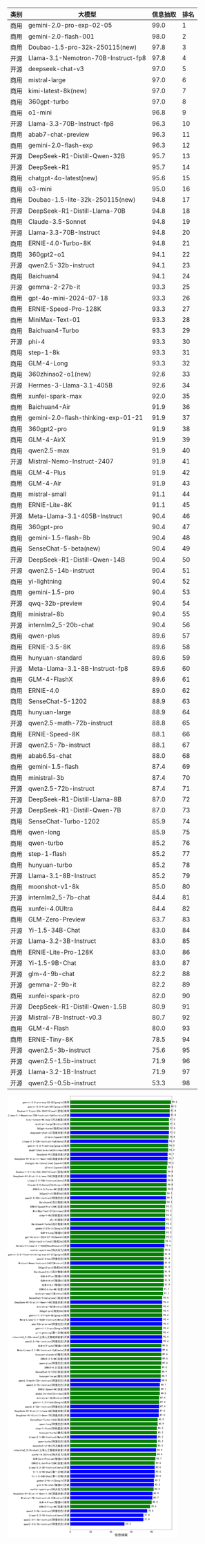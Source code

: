 
| 类别 | 大模型                         | 信息抽取 | 排名 |
|-----|------------------------------|---------|----|
|商用|gemini-2.0-pro-exp-02-05|99.0|1|
|商用|gemini-2.0-flash-001|98.0|2|
|商用|Doubao-1.5-pro-32k-250115(new)|97.8|3|
|开源|Llama-3.1-Nemotron-70B-Instruct-fp8|97.8|4|
|开源|deepseek-chat-v3|97.0|5|
|商用|mistral-large|97.0|6|
|商用|kimi-latest-8k(new)|97.0|7|
|商用|360gpt-turbo|97.0|8|
|商用|o1-mini|96.8|9|
|开源|Llama-3.3-70B-Instruct-fp8|96.3|10|
|商用|abab7-chat-preview|96.3|11|
|商用|gemini-2.0-flash-exp|96.3|12|
|开源|DeepSeek-R1-Distill-Qwen-32B|95.7|13|
|开源|DeepSeek-R1|95.7|14|
|商用|chatgpt-4o-latest(new)|95.6|15|
|商用|o3-mini|95.0|16|
|商用|Doubao-1.5-lite-32k-250115(new)|94.8|17|
|开源|DeepSeek-R1-Distill-Llama-70B|94.8|18|
|商用|Claude-3.5-Sonnet|94.8|19|
|开源|Llama-3.3-70B-Instruct|94.8|20|
|商用|ERNIE-4.0-Turbo-8K|94.8|21|
|商用|360gpt2-o1|94.1|22|
|开源|qwen2.5-32b-instruct|94.1|23|
|商用|Baichuan4|94.1|24|
|开源|gemma-2-27b-it|93.3|25|
|商用|gpt-4o-mini-2024-07-18|93.3|26|
|商用|ERNIE-Speed-Pro-128K|93.3|27|
|商用|MiniMax-Text-01|93.3|28|
|商用|Baichuan4-Turbo|93.3|29|
|开源|phi-4|93.3|30|
|商用|step-1-8k|93.3|31|
|商用|GLM-4-Long|93.3|32|
|商用|360zhinao2-o1(new)|92.6|33|
|开源|Hermes-3-Llama-3.1-405B|92.6|34|
|商用|xunfei-spark-max|92.0|35|
|商用|Baichuan4-Air|91.9|36|
|商用|gemini-2.0-flash-thinking-exp-01-21|91.9|37|
|商用|360gpt2-pro|91.9|38|
|商用|GLM-4-AirX|91.9|39|
|商用|qwen2.5-max|91.9|40|
|开源|Mistral-Nemo-Instruct-2407|91.9|41|
|商用|GLM-4-Plus|91.9|42|
|商用|GLM-4-Air|91.9|43|
|商用|mistral-small|91.1|44|
|商用|ERNIE-Lite-8K|91.1|45|
|开源|Meta-Llama-3.1-405B-Instruct|90.4|46|
|商用|360gpt-pro|90.4|47|
|商用|gemini-1.5-flash-8b|90.4|48|
|商用|SenseChat-5-beta(new)|90.4|49|
|开源|DeepSeek-R1-Distill-Qwen-14B|90.4|50|
|开源|qwen2.5-14b-instruct|90.4|51|
|商用|yi-lightning|90.4|52|
|商用|gemini-1.5-pro|90.4|53|
|开源|qwq-32b-preview|90.4|54|
|商用|ministral-8b|90.4|55|
|开源|internlm2_5-20b-chat|90.4|56|
|商用|qwen-plus|89.6|57|
|商用|ERNIE-3.5-8K|89.6|58|
|商用|hunyuan-standard|89.6|59|
|开源|Meta-Llama-3.1-8B-Instruct-fp8|89.6|60|
|商用|GLM-4-FlashX|89.6|61|
|商用|ERNIE-4.0|89.0|62|
|商用|SenseChat-5-1202|88.9|63|
|商用|hunyuan-large|88.9|64|
|开源|qwen2.5-math-72b-instruct|88.8|65|
|商用|ERNIE-Speed-8K|88.1|66|
|开源|qwen2.5-7b-instruct|88.1|67|
|商用|abab6.5s-chat|88.0|68|
|商用|gemini-1.5-flash|87.4|69|
|商用|ministral-3b|87.4|70|
|开源|qwen2.5-72b-instruct|87.4|71|
|开源|DeepSeek-R1-Distill-Llama-8B|87.0|72|
|开源|DeepSeek-R1-Distill-Qwen-7B|87.0|73|
|商用|SenseChat-Turbo-1202|85.9|74|
|商用|qwen-long|85.9|75|
|商用|qwen-turbo|85.2|76|
|商用|step-1-flash|85.2|77|
|商用|hunyuan-turbo|85.2|78|
|开源|Llama-3.1-8B-Instruct|85.2|79|
|商用|moonshot-v1-8k|85.0|80|
|开源|internlm2_5-7b-chat|84.4|81|
|商用|xunfei-4.0Ultra|84.4|82|
|商用|GLM-Zero-Preview|83.7|83|
|开源|Yi-1.5-34B-Chat|83.0|84|
|开源|Llama-3.2-3B-Instruct|83.0|85|
|商用|ERNIE-Lite-Pro-128K|83.0|86|
|开源|Yi-1.5-9B-Chat|83.0|87|
|开源|glm-4-9b-chat|82.2|88|
|开源|gemma-2-9b-it|82.2|89|
|商用|xunfei-spark-pro|82.0|90|
|开源|DeepSeek-R1-Distill-Qwen-1.5B|80.9|91|
|开源|Mistral-7B-Instruct-v0.3|80.7|92|
|商用|GLM-4-Flash|80.0|93|
|商用|ERNIE-Tiny-8K|78.5|94|
|开源|qwen2.5-3b-instruct|75.6|95|
|开源|qwen2.5-1.5b-instruct|71.9|96|
|开源|Llama-3.2-1B-Instruct|71.9|97|
|开源|qwen2.5-0.5b-instruct|53.3|98|


![lin](../pic/extract.png)
